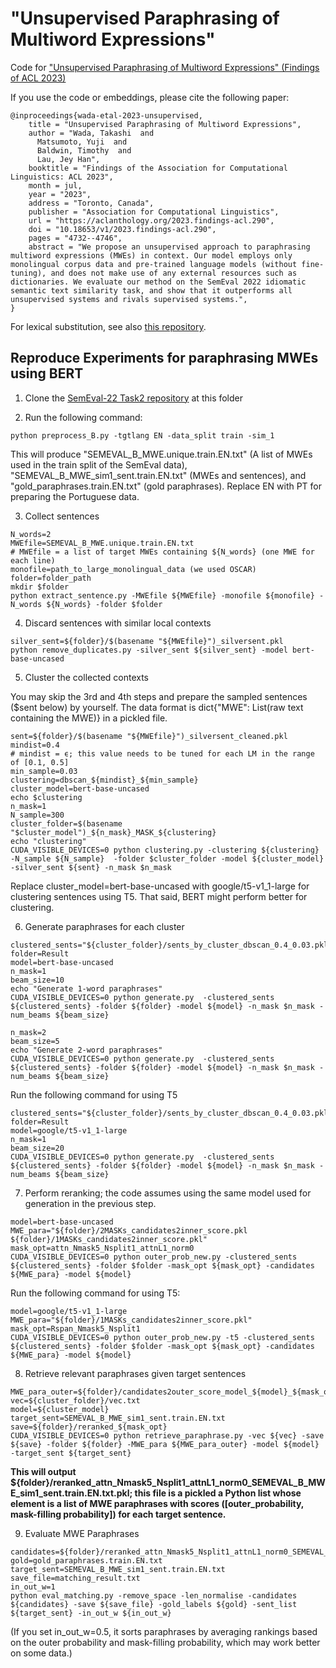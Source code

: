 # "Unsupervised Paraphrasing of Multiword Expressions"
Code for ["Unsupervised Paraphrasing of Multiword Expressions" (Findings of ACL 2023)](https://aclanthology.org/2023.findings-acl.290)

If you use the code or embeddings, please cite the following paper:

```
@inproceedings{wada-etal-2023-unsupervised,
    title = "Unsupervised Paraphrasing of Multiword Expressions",
    author = "Wada, Takashi  and
      Matsumoto, Yuji  and
      Baldwin, Timothy  and
      Lau, Jey Han",
    booktitle = "Findings of the Association for Computational Linguistics: ACL 2023",
    month = jul,
    year = "2023",
    address = "Toronto, Canada",
    publisher = "Association for Computational Linguistics",
    url = "https://aclanthology.org/2023.findings-acl.290",
    doi = "10.18653/v1/2023.findings-acl.290",
    pages = "4732--4746",
    abstract = "We propose an unsupervised approach to paraphrasing multiword expressions (MWEs) in context. Our model employs only monolingual corpus data and pre-trained language models (without fine-tuning), and does not make use of any external resources such as dictionaries. We evaluate our method on the SemEval 2022 idiomatic semantic text similarity task, and show that it outperforms all unsupervised systems and rivals supervised systems.",
}
```

For lexical substitution, see also [this repository](https://github.com/twadada/lexsub_decontextualised).

## Reproduce Experiments for paraphrasing MWEs using BERT

1. Clone the [SemEval-22 Task2 repository](https://github.com/H-TayyarMadabushi/SemEval_2022_Task2-idiomaticity) at this folder

2. Run the following command:

```
python preprocess_B.py -tgtlang EN -data_split train -sim_1 
```

This will produce "SEMEVAL_B_MWE.unique.train.EN.txt" (A list of MWEs used in the train split of the SemEval data), "SEMEVAL_B_MWE_sim1_sent.train.EN.txt" (MWEs and sentences), and "gold_paraphrases.train.EN.txt" (gold paraphrases). Replace EN with PT for preparing the Portuguese data.

3. Collect sentences

```
N_words=2
MWEfile=SEMEVAL_B_MWE.unique.train.EN.txt
# MWEfile = a list of target MWEs containing ${N_words} (one MWE for each line)
monofile=path_to_large_monolingual_data (we used OSCAR)
folder=folder_path
mkdir $folder
python extract_sentence.py -MWEfile ${MWEfile} -monofile ${monofile} -N_words ${N_words} -folder $folder
```

4. Discard sentences with similar local contexts
```
silver_sent=${folder}/$(basename "${MWEfile}")_silversent.pkl
python remove_duplicates.py -silver_sent ${silver_sent} -model bert-base-uncased
```

5. Cluster the collected contexts

You may skip the 3rd and 4th steps and prepare the sampled sentences ($sent below) by yourself. The data format is dict{"MWE": List(raw text containing the MWE)} in a pickled file.

```
sent=${folder}/$(basename "${MWEfile}")_silversent_cleaned.pkl
mindist=0.4
# mindist = ϵ; this value needs to be tuned for each LM in the range of [0.1, 0.5]
min_sample=0.03
clustering=dbscan_${mindist}_${min_sample}
cluster_model=bert-base-uncased
echo $clustering
n_mask=1
N_sample=300
cluster_folder=$(basename "$cluster_model")_${n_mask}_MASK_${clustering}
echo "clustering"
CUDA_VISIBLE_DEVICES=0 python clustering.py -clustering ${clustering} -N_sample ${N_sample}  -folder $cluster_folder -model ${cluster_model} -silver_sent ${sent} -n_mask $n_mask
```

Replace cluster_model=bert-base-uncased with google/t5-v1_1-large for clustering sentences using T5. That said, BERT might perform better for clustering.

6. Generate paraphrases for each cluster
   
```
clustered_sents="${cluster_folder}/sents_by_cluster_dbscan_0.4_0.03.pkl"
folder=Result
model=bert-base-uncased
n_mask=1
beam_size=10
echo "Generate 1-word paraphrases"
CUDA_VISIBLE_DEVICES=0 python generate.py  -clustered_sents ${clustered_sents} -folder ${folder} -model ${model} -n_mask $n_mask -num_beams ${beam_size}

n_mask=2
beam_size=5
echo "Generate 2-word paraphrases"
CUDA_VISIBLE_DEVICES=0 python generate.py  -clustered_sents ${clustered_sents} -folder ${folder} -model ${model} -n_mask $n_mask -num_beams ${beam_size}
```

Run the following command for using T5
```
clustered_sents="${cluster_folder}/sents_by_cluster_dbscan_0.4_0.03.pkl"
folder=Result
model=google/t5-v1_1-large
n_mask=1
beam_size=20
CUDA_VISIBLE_DEVICES=0 python generate.py  -clustered_sents ${clustered_sents} -folder ${folder} -model ${model} -n_mask $n_mask -num_beams ${beam_size}
```

7. Perform reranking; the code assumes using the same model used for generation in the previous step.

```
model=bert-base-uncased
MWE_para="${folder}/2MASKs_candidates2inner_score.pkl ${folder}/1MASKs_candidates2inner_score.pkl"
mask_opt=attn_Nmask5_Nsplit1_attnL1_norm0
CUDA_VISIBLE_DEVICES=0 python outer_prob_new.py -clustered_sents ${clustered_sents} -folder $folder -mask_opt ${mask_opt} -candidates ${MWE_para} -model ${model}
```

Run the following command for using T5:

```
model=google/t5-v1_1-large
MWE_para="${folder}/1MASKs_candidates2inner_score.pkl"
mask_opt=Rspan_Nmask5_Nsplit1
CUDA_VISIBLE_DEVICES=0 python outer_prob_new.py -t5 -clustered_sents ${clustered_sents} -folder $folder -mask_opt ${mask_opt} -candidates ${MWE_para} -model ${model}
```

8. Retrieve relevant paraphrases given target sentences

```
MWE_para_outer=${folder}/candidates2outer_score_model_${model}_${mask_opt}.pkl
vec=${cluster_folder}/vec.txt
model=${cluster_model}
target_sent=SEMEVAL_B_MWE_sim1_sent.train.EN.txt
save=${folder}/reranked_${mask_opt}
CUDA_VISIBLE_DEVICES=0 python retrieve_paraphrase.py -vec ${vec} -save ${save} -folder ${folder} -MWE_para ${MWE_para_outer} -model ${model} -target_sent ${target_sent}
```

**This will output ${folder}/reranked_attn_Nmask5_Nsplit1_attnL1_norm0_SEMEVAL_B_MWE_sim1_sent.train.EN.txt.pkl; this file is a pickled a Python list whose element is a list of MWE paraphrases with scores ([outer_probability, mask-filling probability]) for each target sentence.**

9. Evaluate MWE Paraphrases

```
candidates=${folder}/reranked_attn_Nmask5_Nsplit1_attnL1_norm0_SEMEVAL_B_MWE_sim1_sent.train.EN.txt.pkl
gold=gold_paraphrases.train.EN.txt
target_sent=SEMEVAL_B_MWE_sim1_sent.train.EN.txt
save_file=matching_result.txt
in_out_w=1
python eval_matching.py -remove_space -len_normalise -candidates ${candidates} -save ${save_file} -gold_labels ${gold} -sent_list ${target_sent} -in_out_w ${in_out_w}
```

(If you set in_out_w=0.5, it sorts paraphrases by averaging rankings based on the outer probability and mask-filling probability, which may work better on some data.)
